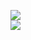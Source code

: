 [![](https://img.shields.io/badge/Made%20With-Github%20Spray-lightgrey.svg?style=for-the-badge&logo=github)](https://github.com/Annihil/github-spray#4331)  
[![](https://i.imgur.com/2DrTn0Z.gif)](https://github.com/Annihil/github-spray)